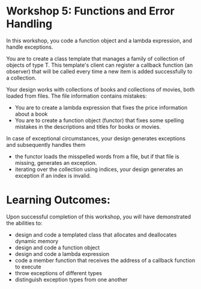 # Workshop 5: Functions and Error Handling
In this workshop, you code a function object and a lambda expression, and handle exceptions.

You are to create a class template that manages a family of collection of objects of type T. This template's client can register a callback function (an observer) that will be called every time a new item is added successfully to a collection.

Your design works with collections of books and collections of movies, both loaded from files. The file information contains mistakes:
* You are to create a lambda expression that fixes the price information about a book
* You are to create a function object (functor) that fixes some spelling mistakes in the descriptions and titles for books or movies.

In case of exceptional circumstances, your design generates exceptions and subsequently handles them
* the functor loads the misspelled words from a file, but if that file is missing, generates an exception.
* iterating over the collection using indices, your design generates an exception if an index is invalid.

# Learning Outcomes:
Upon successful completion of this workshop, you will have demonstrated the abilities to:
* design and code a templated class that allocates and deallocates dynamic memory
* design and code a function object
* design and code a lambda expression
* code a member function that receives the address of a callback function to execute
* throw exceptions of different types
* distinguish exception types from one another
